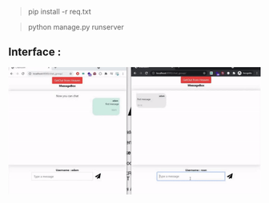 >pip install -r req.txt

>python manage.py runserver


## Interface :

  ![Alt Text](https://github.com/Roshankc682/Group-Chat-App/blob/main/ezgif.com-gif-maker.gif)
